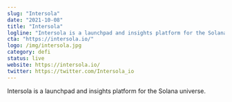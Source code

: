 ```yaml
---
slug: "Intersola"
date: "2021-10-08"
title: "Intersola"
logline: "Intersola is a launchpad and insights platform for the Solana universe."
cta: "https://intersola.io/"
logo: /img/intersola.jpg
category: defi
status: live
website: https://intersola.io/
twitter: https://twitter.com/Intersola_io
---
```


Intersola is a launchpad and insights platform for the Solana universe.
